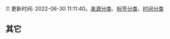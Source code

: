 :alarm_clock: 更新时间: 2022-06-30 11:11:40。[来源分类](../README.md)、[标签分类](../TAGS.md)、[时间分类](../TIMELINE.md)

## 其它



